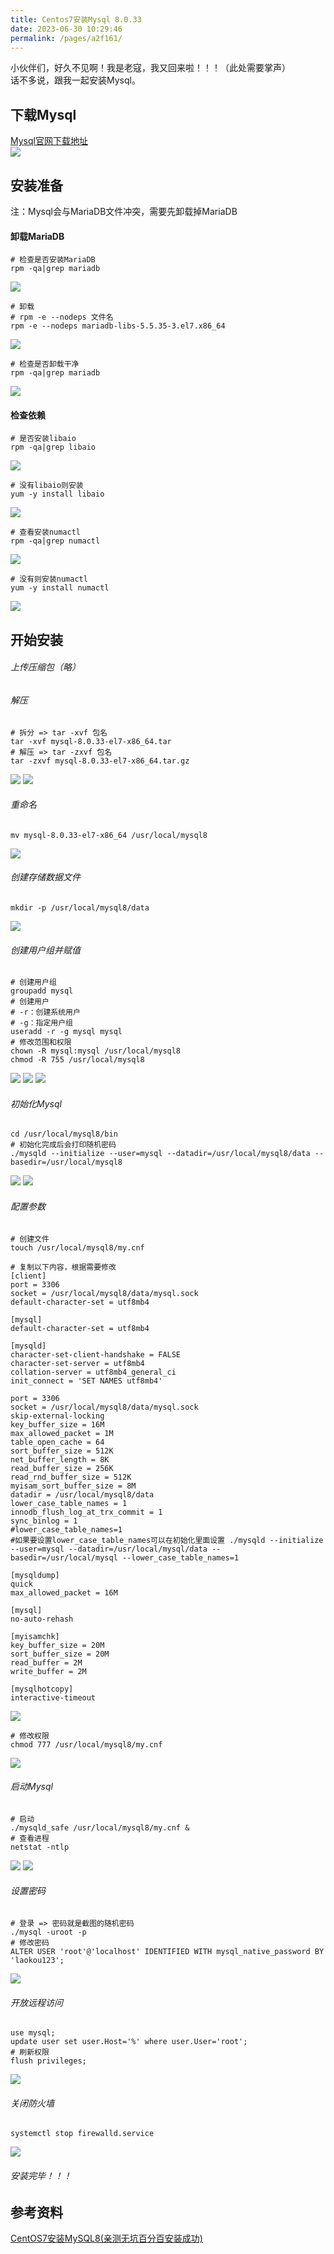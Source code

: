 ```yaml
---
title: Centos7安装Mysql 8.0.33
date: 2023-06-30 10:29:46
permalink: /pages/a2f161/
---
```


小伙伴们，好久不见啊！我是老寇，我又回来啦！！！（此处需要掌声）   
话不多说，跟我一起安装Mysql。

## 下载Mysql
<a target="_blank" href="https://dev.mysql.com/downloads/mysql">Mysql官网下载地址</a>  
<img src="/img/1/img.png"/>

## 安装准备
注：Mysql会与MariaDB文件冲突，需要先卸载掉MariaDB
#### 卸载MariaDB
```shell
# 检查是否安装MariaDB
rpm -qa|grep mariadb
```
<img src="/img/1/img_1.png"/>

```shell
# 卸载 
# rpm -e --nodeps 文件名
rpm -e --nodeps mariadb-libs-5.5.35-3.el7.x86_64
```
<img src="/img/1/img_2.png"/>

```shell
# 检查是否卸载干净
rpm -qa|grep mariadb
```
<img src="/img/1/img_3.png"/>

#### 检查依赖
```shell
# 是否安装libaio
rpm -qa|grep libaio
```
<img src="/img/1/img_4.png"/>

```shell
# 没有libaio则安装
yum -y install libaio
```
<img src="/img/1/img_5.png"/>

```shell
# 查看安装numactl
rpm -qa|grep numactl
```
<img src="/img/1/img_6.png"/>

```shell
# 没有则安装numactl
yum -y install numactl
```
<img src="/img/1/img_7.png"/>

## 开始安装
###### 上传压缩包（略）
###### 解压
```shell
# 拆分 => tar -xvf 包名
tar -xvf mysql-8.0.33-el7-x86_64.tar
# 解压 => tar -zxvf 包名
tar -zxvf mysql-8.0.33-el7-x86_64.tar.gz
```
<img src="/img/1/img_8.png"/>

<img src="/img/1/img_9.png"/>

###### 重命名
```shell
mv mysql-8.0.33-el7-x86_64 /usr/local/mysql8
```
<img src="/img/1/img_10.png"/>

###### 创建存储数据文件
```shell
mkdir -p /usr/local/mysql8/data
```
<img src="/img/1/img_11.png"/>

###### 创建用户组并赋值
```shell
# 创建用户组
groupadd mysql
# 创建用户
# -r：创建系统用户
# -g：指定用户组
useradd -r -g mysql mysql
# 修改范围和权限
chown -R mysql:mysql /usr/local/mysql8
chmod -R 755 /usr/local/mysql8
```
<img src="/img/1/img_12.png"/>

<img src="/img/1/img_13.png"/>

<img src="/img/1/img_14.png"/>

###### 初始化Mysql
```shell
cd /usr/local/mysql8/bin
# 初始化完成后会打印随机密码
./mysqld --initialize --user=mysql --datadir=/usr/local/mysql8/data --basedir=/usr/local/mysql8
```
<img src="/img/1/img_15.png"/>

<img src="/img/1/img_16.png"/>

###### 配置参数
```shell
# 创建文件
touch /usr/local/mysql8/my.cnf

# 复制以下内容，根据需要修改
[client]
port = 3306
socket = /usr/local/mysql8/data/mysql.sock
default-character-set = utf8mb4

[mysql]  
default-character-set = utf8mb4

[mysqld]  
character-set-client-handshake = FALSE
character-set-server = utf8mb4
collation-server = utf8mb4_general_ci
init_connect = 'SET NAMES utf8mb4'

port = 3306
socket = /usr/local/mysql8/data/mysql.sock
skip-external-locking
key_buffer_size = 16M
max_allowed_packet = 1M
table_open_cache = 64
sort_buffer_size = 512K
net_buffer_length = 8K
read_buffer_size = 256K
read_rnd_buffer_size = 512K
myisam_sort_buffer_size = 8M
datadir = /usr/local/mysql8/data
lower_case_table_names = 1
innodb_flush_log_at_trx_commit = 1
sync_binlog = 1
#lower_case_table_names=1
#如果要设置lower_case_table_names可以在初始化里面设置 ./mysqld --initialize --user=mysql --datadir=/usr/local/mysql/data --basedir=/usr/local/mysql --lower_case_table_names=1

[mysqldump]
quick
max_allowed_packet = 16M

[mysql]
no-auto-rehash

[myisamchk]
key_buffer_size = 20M
sort_buffer_size = 20M
read_buffer = 2M
write_buffer = 2M

[mysqlhotcopy]
interactive-timeout
```
<img src="/img/1/img_17.png"/>

```shell
# 修改权限
chmod 777 /usr/local/mysql8/my.cnf
```
<img src="/img/1/img_18.png"/>

###### 启动Mysql
```shell
# 启动
./mysqld_safe /usr/local/mysql8/my.cnf &
# 查看进程
netstat -ntlp
```
<img src="/img/1/img_19.png"/>

<img src="/img/1/img_20.png"/>

###### 设置密码
```shell
# 登录 => 密码就是截图的随机密码
./mysql -uroot -p
# 修改密码
ALTER USER 'root'@'localhost' IDENTIFIED WITH mysql_native_password BY 'laokou123';
```
<img src="/img/1/img_21.png"/>

###### 开放远程访问
```shell
use mysql;
update user set user.Host='%' where user.User='root';
# 刷新权限
flush privileges;
```
<img src="/img/1/img_22.png"/>

###### 关闭防火墙
```shell
systemctl stop firewalld.service
```
<img src="/img/1/img_23.png"/>

###### 安装完毕！！！

## 参考资料
[CentOS7安装MySQL8(亲测无坑百分百安装成功)](https://blog.csdn.net/qq_36408717/article/details/126705287)